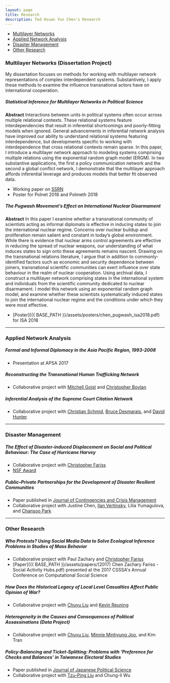 ```yaml
---
layout: page
title: Research
description: Ted Hsuan Yun Chen's Research
---
```


<div class="navbar navbar-static-top">
    <div class="navbar-inner pull-right">
        <ul class="nav">
            <li><a href="#Multilayer Networks">Multilayer Networks</a></li>
            <li><a href="#Applied Network Analysis">Applied Network Analysis</a></li>
            <li><a href="#Disaster Management">Disaster Management</a></li>
            <li><a href="#Other Research">Other Research</a></li>
        </ul>
    </div>
</div>


### <a name="Multilayer Networks"></a>Multilayer Networks (Dissertation Project)

My dissertation focuses on methods for working with multilayer network representations of complex interdependent systems. Substantively, I apply these methods to examine the influence transnational actors have on international cooperation.


##### Statistical Inference for Multilayer Networks in Political Science

**Abstract** Interactions between units in political systems often occur across multiple relational contexts. These relational systems feature interdependencies that result in inferential shortcomings and poorly-fitting models when ignored. General advancements in inferential network analysis have improved our ability to understand relational systems featuring interdependence, but developments specific to working with interdependence that cross relational contexts remain sparse. In this paper, I introduce a multilayer network approach to modeling systems comprising multiple relations using the exponential random graph model (ERGM). In two substantive applications, the first a policy communication network and the second a global conflict network, I demonstrate that the multilayer approach affords inferential leverage and produces models that better fit observed data.

- Working paper on [SSRN](https://papers.ssrn.com/sol3/papers.cfm?abstract_id=3189835)
- Poster for Polnet 2018 and Polmeth 2018

##### The Pugwash Movement’s Effect on International Nuclear Disarmament

**Abstract** In this paper I examine whether a transnational community of scientists acting as informal diplomats is effective in inducing states to join the international nuclear regime. Concerns over nuclear buildup and proliferation remain salient and constant in today’s global environment. While there is evidence that nuclear arms control agreements are effective in reducing the spread of nuclear weapons, our understanding of what induces states to sign onto these agreements remains nascent. Drawing on the transnational relations literature, I argue that in addition to commonly-identified factors such as economic and security dependence between joiners, transnational scientific communities can exert influence over state behaviour in the realm of nuclear cooperation. Using archival data, I construct a multilayer network comprising states in the international system and individuals from the scientific community dedicated to nuclear disarmament. I model this network using an exponential random graph model, and examine whether these scientists systematically induced states to join the international nuclear regime and the conditions under which they were most effective.

- [Poster]({{ BASE_PATH }}/assets/posters/chen_pugwash_isa2018.pdf) for ISA 2018

---

### <a name="Applied Network Analysis"></a>Applied Network Analysis

##### Formal and Informal Diplomacy in the Asia Pacific Region, 1993-2008

- Presentation at APSA 2017

##### Reconstructing the Transnational Human Trafficking Network
- Collaborative project with [Mitchell Goist](https://mitchellgoist.github.io/) and [Christopher Boylan](http://cboylan.com/)

##### Inferential Analysis of the Supreme Court Citation Network
- Collaborative project with [Christian Schmid](https://sites.psu.edu/cxs5700), [Bruce Desmarais](http://brucedesmarais.com), and [David Hunter](http://personal.psu.edu/drh20)

----

### <a name="Disaster Management"></a>Disaster Management

##### The Effect of Disaster-induced Displacement on Social and Political Behaviour: The Case of Hurricane Harvey
- Collaborative project with [Christopher Fariss](http://cfariss.com)
- [NSF Award](https://www.nsf.gov/awardsearch/showAward?AWD_ID=1760644)

##### Public–Private Partnerships for the Development of Disaster Resilient Communities
- Paper published in [Journal of Contingencies and Crisis Management](https://onlinelibrary.wiley.com/doi/abs/10.1111/1468-5973.12021)
- Collaborative project with Justine Chen, [Ilan Vertinsky](https://blogs.ubc.ca/ivertinsky/), Lilia Yumagulova, and [Chansoo Park](http://www.business.mun.ca/why-us/meet-our-people/faculty-instructor-profiles/chansoo-park.php)

----

### <a name="Other Research"></a>Other Research

##### Who Protests? Using Social Media Data to Solve Ecological Inference Problems in Studies of Mass Behavior
- Collaborative project with Paul Zachary and [Christopher Fariss](http://cfariss.com)
- [Paper]({{ BASE_PATH }}/assets/papers/(2017) Chen Zachary Fariss - Social Activity Hubs.pdf) presented at the 2017 CSSSA's Annual Conference on Computational Social Science

##### How Does the Historical Legacy of Local Level Casualties Affect Public Opinion of War?
- Collaborative project with [Chuyu Liu](https://chuyuliu.weebly.com) and [Kevin Reuning](http://www.kevinreuning.com/)

##### Heterogeneity in the Causes and Consequences of Political Assassinations (Data Project)
- Collaborative project with [Chuyu Liu](https://chuyuliu.weebly.com), [Minnie Minhyung Joo](https://sites.psu.edu/minniejoo/), and Kim Tran

##### Policy-Balancing and Ticket-Splitting: Problems with ‘Preference for Checks and Balances’ in Taiwanese Electoral Studies
- Paper published in [Journal of Japanese Political Science](https://www.cambridge.org/core/journals/japanese-journal-of-political-science/article/policybalancing-and-ticketsplitting-problems-with-preference-for-checks-and-balances-in-taiwanese-electoral-studies/3206097B92947CF4EF34026CDF174A70)
- Collaborative project with [Tzu-Ping Liu](https://github.com/tzuliu) and Chung-li Wu
